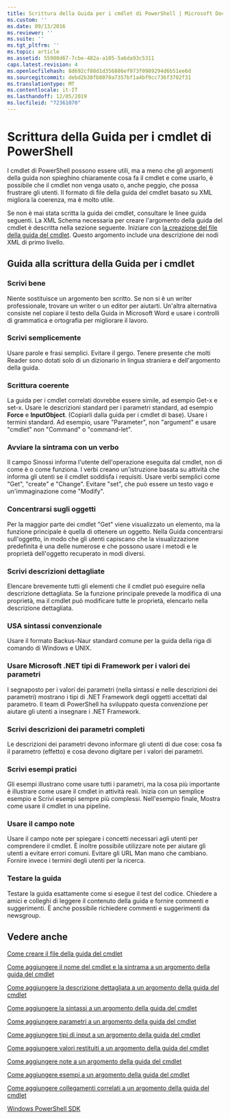 ```yaml
---
title: Scrittura della Guida per i cmdlet di PowerShell | Microsoft Docs
ms.custom: ''
ms.date: 09/13/2016
ms.reviewer: ''
ms.suite: ''
ms.tgt_pltfrm: ''
ms.topic: article
ms.assetid: 55908d67-7cbe-482a-a105-5a6da93c5311
caps.latest.revision: 4
ms.openlocfilehash: 8d692cf88d1d356886ef973f0989294d6b51ee6d
ms.sourcegitcommit: debd2b38fb8070a7357bf1a4bf9cc736f3702f31
ms.translationtype: MT
ms.contentlocale: it-IT
ms.lasthandoff: 12/05/2019
ms.locfileid: "72361070"
---
```

# <a name="writing-help-for-powershell-cmdlets"></a>Scrittura della Guida per i cmdlet di PowerShell

I cmdlet di PowerShell possono essere utili, ma a meno che gli argomenti della guida non spieghino chiaramente cosa fa il cmdlet e come usarlo, è possibile che il cmdlet non venga usato o, anche peggio, che possa frustrare gli utenti.
Il formato di file della guida del cmdlet basato su XML migliora la coerenza, ma è molto utile.

Se non è mai stata scritta la guida dei cmdlet, consultare le linee guida seguenti.
La XML Schema necessaria per creare l'argomento della guida del cmdlet è descritta nella sezione seguente.
Iniziare con [la creazione del file della guida del cmdlet](./how-to-create-the-cmdlet-help-file.md).
Questo argomento include una descrizione dei nodi XML di primo livello.

## <a name="writing-guidelines-for-cmdlet-help"></a>Guida alla scrittura della Guida per i cmdlet

### <a name="write-well"></a>Scrivi bene
Niente sostituisce un argomento ben scritto.
Se non si è un writer professionale, trovare un writer o un editor per aiutarti.
Un'altra alternativa consiste nel copiare il testo della Guida in Microsoft Word e usare i controlli di grammatica e ortografia per migliorare il lavoro.

### <a name="write-simply"></a>Scrivi semplicemente
Usare parole e frasi semplici.
Evitare il gergo.
Tenere presente che molti Reader sono dotati solo di un dizionario in lingua straniera e dell'argomento della guida.

### <a name="write-consistently"></a>Scrittura coerente
La guida per i cmdlet correlati dovrebbe essere simile, ad esempio Get-x e set-x.
Usare le descrizioni standard per i parametri standard, ad esempio **Force** e **InputObject**.
(Copiarli dalla guida per i cmdlet di base). Usare i termini standard.
Ad esempio, usare "Parameter", non "argument" e usare "cmdlet" non "Command" o "command-let".

### <a name="start-the-synopsis-with-a-verb"></a>Avviare la sintrama con un verbo
Il campo Sinossi informa l'utente dell'operazione eseguita dal cmdlet, non di come è o come funziona.
I verbi creano un'istruzione basata su attività che informa gli utenti se il cmdlet soddisfa i requisiti.
Usare verbi semplici come "Get", "create" e "Change".
Evitare "set", che può essere un testo vago e un'immaginazione come "Modify".

### <a name="focus-on-objects"></a>Concentrarsi sugli oggetti
Per la maggior parte dei cmdlet "Get" viene visualizzato un elemento, ma la funzione principale è quella di ottenere un oggetto.
Nella Guida concentrarsi sull'oggetto, in modo che gli utenti capiscano che la visualizzazione predefinita è una delle numerose e che possono usare i metodi e le proprietà dell'oggetto recuperato in modi diversi.

### <a name="write-detailed-descriptions"></a>Scrivi descrizioni dettagliate
Elencare brevemente tutti gli elementi che il cmdlet può eseguire nella descrizione dettagliata.
Se la funzione principale prevede la modifica di una proprietà, ma il cmdlet può modificare tutte le proprietà, elencarlo nella descrizione dettagliata.

### <a name="use-conventional-syntax"></a>USA sintassi convenzionale
Usare il formato Backus-Naur standard comune per la guida della riga di comando di Windows e UNIX.

### <a name="use-microsoft-net-framework-types-for-parameter-values"></a>Usare Microsoft .NET tipi di Framework per i valori dei parametri
I segnaposto per i valori dei parametri (nella sintassi e nelle descrizioni dei parametri) mostrano i tipi di .NET Framework degli oggetti accettati dal parametro.
Il team di PowerShell ha sviluppato questa convenzione per aiutare gli utenti a insegnare i .NET Framework.

### <a name="write-complete-parameter-descriptions"></a>Scrivi descrizioni dei parametri completi
Le descrizioni dei parametri devono informare gli utenti di due cose: cosa fa il parametro (effetto) e cosa devono digitare per i valori dei parametri.

### <a name="write-practical-examples"></a>Scrivi esempi pratici
Gli esempi illustrano come usare tutti i parametri, ma la cosa più importante è illustrare come usare il cmdlet in attività reali.
Inizia con un semplice esempio e Scrivi esempi sempre più complessi.
Nell'esempio finale, Mostra come usare il cmdlet in una pipeline.

### <a name="use-the-notes-field"></a>Usare il campo note
Usare il campo note per spiegare i concetti necessari agli utenti per comprendere il cmdlet.
È inoltre possibile utilizzare note per aiutare gli utenti a evitare errori comuni.
Evitare gli URL Man mano che cambiano.
Fornire invece i termini degli utenti per la ricerca.

### <a name="test-your-help"></a>Testare la guida
Testare la guida esattamente come si esegue il test del codice.
Chiedere a amici e colleghi di leggere il contenuto della guida e fornire commenti e suggerimenti.
È anche possibile richiedere commenti e suggerimenti da newsgroup.

## <a name="see-also"></a>Vedere anche

 [Come creare il file della guida del cmdlet](./how-to-create-the-cmdlet-help-file.md)

 [Come aggiungere il nome del cmdlet e la sintrama a un argomento della guida del cmdlet](./how-to-add-the-cmdlet-name-and-synopsis-to-a-cmdlet-help-topic.md)

 [Come aggiungere la descrizione dettagliata a un argomento della guida del cmdlet](./how-to-add-a-cmdlet-description.md)

 [Come aggiungere la sintassi a un argomento della guida del cmdlet](./how-to-add-syntax-to-a-cmdlet-help-topic.md)

 [Come aggiungere parametri a un argomento della guida del cmdlet](./how-to-add-parameter-information.md)

 [Come aggiungere tipi di input a un argomento della guida del cmdlet](./how-to-add-input-types-to-a-cmdlet-help-topic.md)

 [Come aggiungere valori restituiti a un argomento della guida del cmdlet](./how-to-add-return-values-to-a-cmdlet-help-topic.md)

 [Come aggiungere note a un argomento della guida del cmdlet](./how-to-add-notes-to-a-cmdlet-help-topic.md)

 [Come aggiungere esempi a un argomento della guida del cmdlet](./how-to-add-examples-to-a-cmdlet-help-topic.md)

 [Come aggiungere collegamenti correlati a un argomento della guida del cmdlet](./how-to-add-related-links-to-a-cmdlet-help-topic.md)

 [Windows PowerShell SDK](../windows-powershell-reference.md)